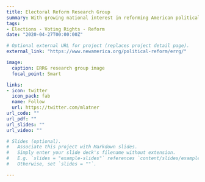 ```yaml
---
title: Electoral Reform Research Group
summary: With growing national interest in reforming American political institutions, the Electoral Reform Research Group is organizing emerging research into how changes in electoral rules impact political participation, processes, partisanship, power, and policy outcomes.
tags:
- Elections - Voting Rights - Reform
date: "2020-04-27T00:00:00Z"

# Optional external URL for project (replaces project detail page).
external_link: "https://www.newamerica.org/political-reform/errg/"

image:
  caption: ERRG research group image
  focal_point: Smart

links:
- icon: twitter
  icon_pack: fab
  name: Follow
  url: https://twitter.com/mlatner
url_code: ""
url_pdf: ""
url_slides: ""
url_video: ""

# Slides (optional).
#   Associate this project with Markdown slides.
#   Simply enter your slide deck's filename without extension.
#   E.g. `slides = "example-slides"` references `content/slides/example-slides.md`.
#   Otherwise, set `slides = ""`.

---
```

